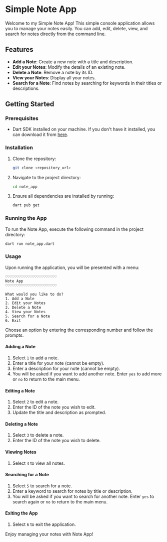 
# Simple Note App

Welcome to my Simple Note App! This simple console application allows you to manage your notes easily. You can add, edit, delete, view, and search for notes directly from the command line.

## Features

- **Add a Note**: Create a new note with a title and description.
- **Edit your Notes**: Modify the details of an existing note.
- **Delete a Note**: Remove a note by its ID.
- **View your Notes**: Display all your notes.
- **Search for a Note**: Find notes by searching for keywords in their titles or descriptions.

## Getting Started

### Prerequisites

- Dart SDK installed on your machine. If you don't have it installed, you can download it from [here](https://dart.dev/get-dart).

### Installation

1. Clone the repository:
    ```sh
    git clone <repository_url>
    ```

2. Navigate to the project directory:
    ```sh
    cd note_app
    ```

3. Ensure all dependencies are installed by running:
    ```sh
    dart pub get
    ```

### Running the App

To run the Note App, execute the following command in the project directory:
```sh
dart run note_app.dart
```

### Usage

Upon running the application, you will be presented with a menu:

```
♡♡♡♡♡♡♡♡♡♡♡♡♡♡♡♡♡♡♡♡♡♡♡
Note App
♡♡♡♡♡♡♡♡♡♡♡♡♡♡♡♡♡♡♡♡♡♡♡

What would you like to do?
1. Add a Note
2. Edit your Notes
3. Delete a Note
4. View your Notes
5. Search for a Note
6. Exit
```

Choose an option by entering the corresponding number and follow the prompts.

#### Adding a Note

1. Select `1` to add a note.
2. Enter a title for your note (cannot be empty).
3. Enter a description for your note (cannot be empty).
4. You will be asked if you want to add another note. Enter `yes` to add more or `no` to return to the main menu.

#### Editing a Note

1. Select `2` to edit a note.
2. Enter the ID of the note you wish to edit.
3. Update the title and description as prompted.

#### Deleting a Note

1. Select `3` to delete a note.
2. Enter the ID of the note you wish to delete.

#### Viewing Notes

1. Select `4` to view all notes.

#### Searching for a Note

1. Select `5` to search for a note.
2. Enter a keyword to search for notes by title or description.
3. You will be asked if you want to search for another note. Enter `yes` to search again or `no` to return to the main menu.

#### Exiting the App

1. Select `6` to exit the application.


Enjoy managing your notes with Note App!